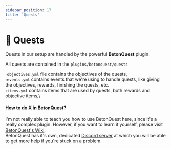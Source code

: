 ```yaml
---
sidebar_position: 17
title: 'Quests'
---
```




# :compass: Quests

Quests in our setup are handled by the powerful **BetonQuest** plugin.

All quests are contained in the `plugins/betonquest/quests`

:white_small_square:`objectives.yml` file contains the objectives of the quests,\
:white_small_square:`events.yml` contains events that we're using to handle quests, like giving the objectives, rewards, finishing the quests, etc.\
:white_small_square:`items.yml` contains items that are used by quests, both rewards and objective items,\



#### How to do X in BetonQuest?

I'm not really able to teach you how to use BetonQuest here, since it's a really complex plugin.
However, if you want to learn it yourself, please visit [BetonQuest's Wiki](https://docs.betonquest.org/1.12/Learn-Beton/Welcome/).\
BetonQuest has it's own, dedicated [Discord server](https://discord.com/invite/betonquest-organisation-407221862980911105) at which you will be able to get more help if you're stuck on a problem.